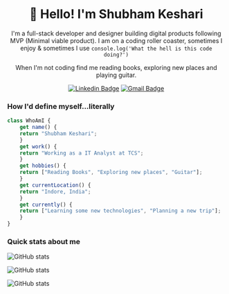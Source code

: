 <h1 align="center">👋 Hello! I'm Shubham Keshari</h1>

<p align="center">
  I'm a full-stack developer and designer building digital products following MVP (Minimal viable product). I am on a coding roller coaster, sometimes I enjoy & sometimes I use <code>console.log('What the hell is this code doing?')</code>
</p>

<p align="center">When I'm not coding find me reading books, exploring new places and playing guitar.</p>

<div align="center">
  
  [![Linkedin Badge](https://img.shields.io/badge/LinkedIn-0077B5?style=for-the-badge&logo=linkedin&logoColor=white)](https://www.linkedin.com/in/shubhamkeshari005/)
  [![Gmail Badge](https://img.shields.io/badge/Gmail-D14836?style=for-the-badge&logo=gmail&logoColor=white)](mailto:shubhamkeshari005@gmail.com)
</div>

<h3>How I'd define myself...literally</h3>

```javascript
class WhoAmI {
    get name() {
	return "Shubham Keshari";
    }
    get work() {
	return "Working as a IT Analyst at TCS";
    }
    get hobbies() {
	return ["Reading Books", "Exploring new places", "Guitar"];
    }
    get currentLocation() {
	return "Indore, India";
    }
    get currently() {
	return ["Learning some new technologies", "Planning a new trip"];
    }
}
```

<!-- ### What I always play with
<p align="center">
<img src="https://skillicons.dev/icons?i=html,css,bootstrap,js,ts,angular,react,redux&theme=dark&perline=8"/>
</p>
<p align="center">
<img src="https://skillicons.dev/icons?i=reactivex,materialui,nodejs,express,mongodb,mysql,vscode,figma,postman,git&theme=dark&perline=10"/>
</p>

### What I sometimes play with
<p align="center">
<img src="https://skillicons.dev/icons?i=jquery,aws,electron,cypress,babel,webpack,firebase&theme=dark&perline=7"/>
<!-- https://github.com/tandpfun/skill-icons
</p> -->

### Quick stats about me

![GitHub stats](https://streak-stats.demolab.com?user=keshari05&theme=transparent&border=30363d)

<!--,prs_merged_percentage-->

![GitHub stats](https://github-readme-stats.vercel.app/api?username=keshari05&show=reviews,discussions_started,discussions_answered,prs_merged&show_icons=true&theme=transparent&rank_icon=github&custom_title=Github+stats&border_color=30363d)

![GitHub stats](https://github-readme-stats.vercel.app/api/top-langs/?username=keshari05&layout=compact&theme=transparent&border_color=30363d)
